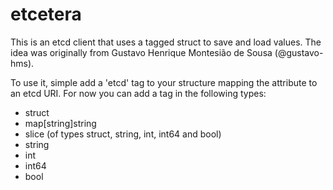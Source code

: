 etcetera
========

This is an etcd client that uses a tagged struct to save and load values. The idea was originally
from Gustavo Henrique Montesião de Sousa (@gustavo-hms).

To use it, simple add a 'etcd' tag to your structure mapping the attribute to an etcd URI. For now
you can add a tag in the following types:

  * struct
  * map[string]string
  * slice (of types struct, string, int, int64 and bool)
  * string
  * int
  * int64
  * bool
